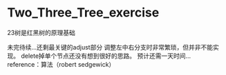 # Two_Three_Tree_exercise
23树是红黑树的原理基础

未完待续...还剩最关键的adjust部分
调整左中右分支时非常繁琐，但并非不能实现。
delete掉单个节点还没有想到很好的思路。
预计还需一天时间...
reference：算法（robert sedgewick）
